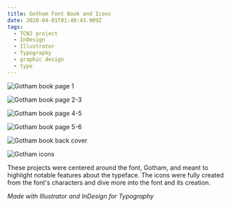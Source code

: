 ```yaml
---
title: Gotham Font Book and Icons
date: 2020-04-01T01:40:43.909Z
tags:
  - TCNJ project
  - InDesign
  - Illustrator
  - Typography
  - graphic design
  - type
---
```

![Gotham book page 1](/assets/gotham-book-01.svg "Gotham book page 1")

![Gotham book page 2-3](/assets/gotham-book-02.svg "Gotham book page 2-3")

![Gotham book page 4-5](/assets/gotham-book-03.svg "Gotham book page 4-5")

![Gotham book page 5-6](/assets/gotham-book-04.svg "Gotham book page 5-6")

![Gotham book back cover](/assets/gotham-book-05.svg "Gotham book back cover")

![Gotham icons](/assets/gotham-font-logos.png "Gotham icons")

These projects were centered around the font, Gotham, and meant to highlight notable features about the typeface. The icons were fully created from the font's characters and dive more into the font and its creation.

*Made with Illustrator and InDesign for Typography*